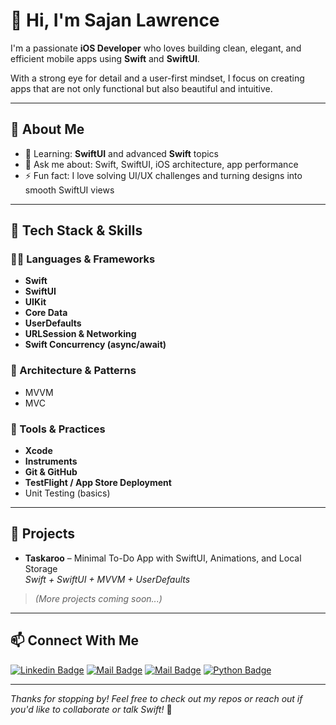 # 👋 Hi, I'm Sajan Lawrence

I'm a passionate **iOS Developer** who loves building clean, elegant, and efficient mobile apps using **Swift** and **SwiftUI**.

With a strong eye for detail and a user-first mindset, I focus on creating apps that are not only functional but also beautiful and intuitive.

---

## 🚀 About Me

- 🌱 Learning: **SwiftUI** and advanced **Swift** topics
- 💬 Ask me about: Swift, SwiftUI, iOS architecture, app performance
- ⚡ Fun fact: I love solving UI/UX challenges and turning designs into smooth SwiftUI views

---

## 🧰 Tech Stack & Skills

### 👨‍💻 Languages & Frameworks

- **Swift**
- **SwiftUI**
- **UIKit**
- **Core Data**
- **UserDefaults**
- **URLSession & Networking**
- **Swift Concurrency (async/await)**

### 🧱 Architecture & Patterns

- MVVM
- MVC

### 🧪 Tools & Practices

- **Xcode**
- **Instruments**
- **Git & GitHub**
- **TestFlight / App Store Deployment**
- Unit Testing (basics)

---

## 📱 Projects

- **Taskaroo** – Minimal To-Do App with SwiftUI, Animations, and Local Storage  
  _Swift + SwiftUI + MVVM + UserDefaults_

> *(More projects coming soon...)*

---

## 📫 Connect With Me

[![Linkedin Badge](https://img.shields.io/badge/LinkedIn-0077B5?style=for-the-badge&logo=linkedin&logoColor=white)](https://www.linkedin.com/in/sajanlawrence/) [![Mail Badge](https://img.shields.io/badge/Instagram-E4405F?style=for-the-badge&logo=instagram&logoColor=white)](https://www.instagram.com/instant_._charger/) [![Mail Badge](https://img.shields.io/badge/Gmail-D14836?style=for-the-badge&logo=gmail&logoColor=white)](mailto:sajanlawrence12345@gmail.com) [![Python Badge](https://img.shields.io/badge/-Hackerrank-2EC866?style=for-the-badge&logo=HackerRank&logoColor=white)](https://www.hackerrank.com/sajanlawrence)

---

_Thanks for stopping by! Feel free to check out my repos or reach out if you'd like to collaborate or talk Swift!_ 🍎










